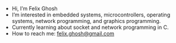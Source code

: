 - Hi, I’m Felix Ghosh
- I’m interested in embedded systems, microcontrollers, operating systems, network programming, and graphics programming.
- Currently learning about socket and network programming in C.
- How to reach me: felix.ghosh@gmail.com

<!---
felixghosh/felixghosh is a ✨ special ✨ repository because its `README.md` (this file) appears on your GitHub profile.
You can click the Preview link to take a look at your changes.
--->
